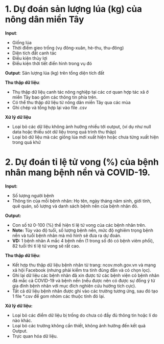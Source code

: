 # 1. Dự đoán sản lượng lúa (kg) của nông dân miền Tây
**Input**: 
- Giống lúa
- Thời điểm gieo trồng (vụ đông-xuân, hè-thu, thu-đông)
- Diện tích đất canh tác
- Điều kiện thủy lợi
- Điều kiện thời tiết điển hình trong vụ đó

**Output**:
Sản lượng lúa (kg) trên tổng diện tích đất

**Thu thập dữ liệu**:
- Thu thập dữ liệu canh tác nông nghiệp tại các cơ quan hợp tác xã ở miền Tây bao gồm các thông tin phía trên.
- Có thể thu thập dữ liệu từ nông dân miền Tây qua các mùa
- Ghi chép và tổng hợp lại vào file .csv

**Xử lý dữ liệu**
- Loại bỏ các dữ liệu không ảnh hưởng nhiều tới output, (ví dụ như null data hoặc thiếu sót dữ liệu trong quá trình thu thập)
- Loại bỏ dữ liệu mà các giống lúa mới xuất hiện hoặc chưa từng xuất hiện trong quá khứ

# 2. Dự đoán tỉ lệ tử vong (%) của bệnh nhân mang bệnh nền và COVID-19.

**Input:**
- Số lượng người bệnh
- Thông tin của mỗi bệnh nhân: Họ tên, ngày tháng năm sinh, giới tính, quê quán, số lượng và danh sách bệnh nền của bệnh nhân đó.

**Output:**
- Con số từ 0-100 (%) thể hiện tỉ lệ tử vong của các bệnh nhân trên.
- **Note:** Tùy vào độ tuổi, số lượng bệnh nền, mức độ nghiêm 	trọng bệnh nền và tuổi bệnh nhân mà mô hình sẽ đưa ra dự đoán.
- **VD:** 1 bệnh nhân A mắc 4 bệnh nền (1 trong số đó có bệnh viêm phổi), 82 tuổi thì tỉ lệ tử vong sẽ rất cao. 

**Thu thập dữ liệu:**
- Kết hợp thu thập dữ liệu bệnh nhân từ trang: ncov.moh.gov.vn và mạng xã hội Facebook (nhưng phải kiểm tra tính đúng đắn và 	có 	chọn lọc).
- Ghi lại dữ liệu các bệnh nhân đã xin được từ các bệnh viện có bệnh nhân đã mắc cả COVID-19 và bệnh nền (nếu được nên có được sự đồng ý từ gia đình bệnh nhân với mục đích nghiên cứu hướng tích cực).
- Tất cả dữ liệu bệnh nhân được ghi vào các trường tương ứng, sau đó tạo 1 file *.csv để gom nhóm các thuộc tính đó lại. 

**Xử lý dữ liệu:**
- Loại bỏ các điểm dữ liệu bị trống do chưa có đầy đủ thông tin hoặc lí do nào khác.
- Loại bỏ các trường không cần thiết, không ảnh hưởng đến kết quả Output.
- Trực quan hóa dữ liệu.




